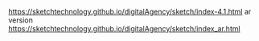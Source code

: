 https://sketchtechnology.github.io/digitalAgency/sketch/index-4.1.html
ar version https://sketchtechnology.github.io/digitalAgency/sketch/index_ar.html
